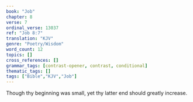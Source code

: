```yaml
---
book: "Job"
chapter: 8
verse: 7
ordinal_verse: 13037
ref: "Job 8:7"
translation: "KJV"
genre: "Poetry/Wisdom"
word_count: 12
topics: []
cross_references: []
grammar_tags: [contrast-opener, contrast, conditional]
thematic_tags: []
tags: ["Bible","KJV","Job"]
---
```

Though thy beginning was small, yet thy latter end should greatly increase.
